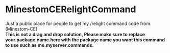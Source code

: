 # MinestomCERelightCommand
Just a public place for people to get my /relight command code from. (Minestom-CE)  
**This is not a drag and drop solution, Please make sure to replace your.package.name.here with the package name you want this command to use such as me.myserver.commands.**
